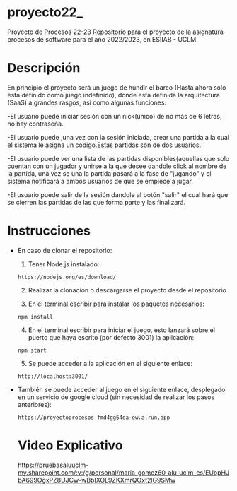 # proyecto22_
Proyecto de Procesos 22-23
Repositorio para el proyecto de la asignatura procesos de software para el año 2022/2023, en ESIIAB - UCLM

# Descripción
En principio el proyecto será un juego de hundir el barco (Hasta ahora solo esta definido como juego indefinido), donde esta definida la arquitectura (SaaS) a grandes rasgos, así como algunas funciones:

  -El usuario puede iniciar sesión con un nick(único) de no más de 6 letras, no hay contraseña.
  
  -El usuario puede ,una vez con la sesión iniciada, crear una partida a la cual el sistema le asigna un código.Estas partidas son de dos usuarios.
  
  -El usuario puede ver una lista de las partidas disponibles(aquellas que solo cuentan con un jugador y unirse a la que desee dandole click al nombre de la partida, una   vez se una la partida pasará a la fase de "jugando" y el sistema notificará a ambos usuarios de que se empiece a jugar.
  
  -El usuario puede salir de la sesión dandole al botón "salir" el cual hará que se cierren las partidas de las que forma parte y las finalizará.

# Instrucciones
- En caso de clonar el repositorio:

  1. Tener Node.js instalado:
  ```
  https://nodejs.org/es/download/
  ```
  
  2. Realizar la clonación o descargarse el proyecto desde el repositorio
  
  3. En el terminal escribir para instalar los paquetes necesarios:
  
  ```
  npm install
  ```
  
  4. En el terminal escribir para iniciar el juego, esto lanzará sobre el puerto que haya escrito (por defecto 3001) la aplicación:
  ```
  npm start
  ```
  
  5. Se puede acceder a la aplicación en el siguiente enlace: 
  
  ```
  http://localhost:3001/
  ```
  
- También se puede acceder al juego en el siguiente enlace, desplegado en un servicio de google cloud (sin necesidad de realizar los pasos anteriores):

  ```
  https://proyectoprocesos-fmd4gg64ea-ew.a.run.app
  ```
  # Video Explicativo
  https://pruebasaluuclm-my.sharepoint.com/:v:/g/personal/maria_gomez60_alu_uclm_es/EUopHJbA699OgxPZ8UJCw-wBbIXOL9ZKXmrQOxt2lG9SMw
